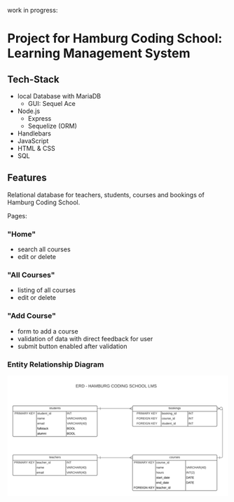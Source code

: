 work in progress: 
# Project for Hamburg Coding School: Learning Management System

## Tech-Stack
- local Database with MariaDB
  - GUI: Sequel Ace
- Node.js
  - Express
  - Sequelize (ORM)
- Handlebars
- JavaScript
- HTML & CSS
- SQL

## Features
Relational database for teachers, students, courses and bookings of Hamburg Coding School.

Pages:

### "Home"
- search all courses
- edit or delete

### "All Courses"
- listing of all courses
- edit or delete

### "Add Course"
- form to add a course
- validation of data with direct feedback for user
- submit button enabled after validation

### Entity Relationship Diagram
![ERD - HAMBURG CODING SCHOOL LMS.png](/public/img/ERD-HAMBURG_CODING_SCHOOL_LMS.png)


